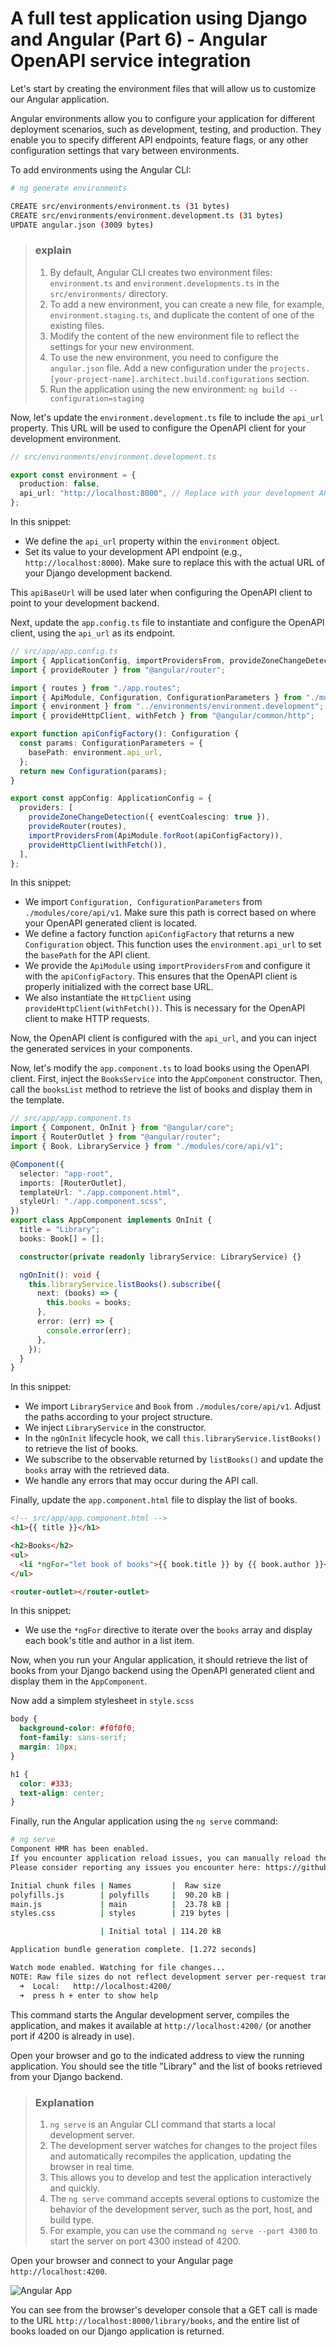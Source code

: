 # A full test application using Django and Angular (Part 6) - Angular OpenAPI service integration

Let's start by creating the environment files that will allow us to customize our Angular application.

Angular environments allow you to configure your application for different deployment scenarios, such as development, testing, and production. They enable you to specify different API endpoints, feature flags, or any other configuration settings that vary between environments.

To add environments using the Angular CLI:

```bash
# ng generate environments

CREATE src/environments/environment.ts (31 bytes)
CREATE src/environments/environment.development.ts (31 bytes)
UPDATE angular.json (3009 bytes)
```

> ### explain
>
> 1.  By default, Angular CLI creates two environment files: `environment.ts` and `environment.developments.ts` in the `src/environments/` directory.
> 2.  To add a new environment, you can create a new file, for example, `environment.staging.ts`, and duplicate the content of one of the existing files.
> 3.  Modify the content of the new environment file to reflect the settings for your new environment.
> 4.  To use the new environment, you need to configure the `angular.json` file. Add a new configuration under the `projects.[your-project-name].architect.build.configurations` section.
> 5.  Run the application using the new environment: `ng build --configuration=staging`

Now, let's update the `environment.development.ts` file to include the `api_url` property. This URL will be used to configure the OpenAPI client for your development environment.

```typescript
// src/environments/environment.development.ts

export const environment = {
  production: false,
  api_url: "http://localhost:8000", // Replace with your development API URL
};
```

In this snippet:

- We define the `api_url` property within the `environment` object.
- Set its value to your development API endpoint (e.g., `http://localhost:8000`). Make sure to replace this with the actual URL of your Django development backend.

This `apiBaseUrl` will be used later when configuring the OpenAPI client to point to your development backend.

Next, update the `app.config.ts` file to instantiate and configure the OpenAPI client, using the `api_url` as its endpoint.

```typescript
// src/app/app.config.ts
import { ApplicationConfig, importProvidersFrom, provideZoneChangeDetection } from "@angular/core";
import { provideRouter } from "@angular/router";

import { routes } from "./app.routes";
import { ApiModule, Configuration, ConfigurationParameters } from "./modules/core/api/v1";
import { environment } from "../environments/environment.development";
import { provideHttpClient, withFetch } from "@angular/common/http";

export function apiConfigFactory(): Configuration {
  const params: ConfigurationParameters = {
    basePath: environment.api_url,
  };
  return new Configuration(params);
}

export const appConfig: ApplicationConfig = {
  providers: [
    provideZoneChangeDetection({ eventCoalescing: true }),
    provideRouter(routes),
    importProvidersFrom(ApiModule.forRoot(apiConfigFactory)),
    provideHttpClient(withFetch()),
  ],
};
```

In this snippet:

- We import `Configuration, ConfigurationParameters` from `./modules/core/api/v1`. Make sure this path is correct based on where your OpenAPI generated client is located.
- We define a factory function `apiConfigFactory` that returns a new `Configuration` object. This function uses the `environment.api_url` to set the `basePath` for the API client.
- We provide the `ApiModule` using `importProvidersFrom` and configure it with the `apiConfigFactory`. This ensures that the OpenAPI client is properly initialized with the correct base URL.
- We also instantiate the `HttpClient` using `provideHttpClient(withFetch())`. This is necessary for the OpenAPI client to make HTTP requests.

Now, the OpenAPI client is configured with the `api_url`, and you can inject the generated services in your components.

Now, let's modify the `app.component.ts` to load books using the OpenAPI client. First, inject the `BooksService` into the `AppComponent` constructor. Then, call the `booksList` method to retrieve the list of books and display them in the template.

```typescript
// src/app/app.component.ts
import { Component, OnInit } from "@angular/core";
import { RouterOutlet } from "@angular/router";
import { Book, LibraryService } from "./modules/core/api/v1";

@Component({
  selector: "app-root",
  imports: [RouterOutlet],
  templateUrl: "./app.component.html",
  styleUrl: "./app.component.scss",
})
export class AppComponent implements OnInit {
  title = "Library";
  books: Book[] = [];

  constructor(private readonly libraryService: LibraryService) {}

  ngOnInit(): void {
    this.libraryService.listBooks().subscribe({
      next: (books) => {
        this.books = books;
      },
      error: (err) => {
        console.error(err);
      },
    });
  }
}
```

In this snippet:

- We import `LibraryService` and `Book` from `./modules/core/api/v1`. Adjust the paths according to your project structure.
- We inject `LibraryService` in the constructor.
- In the `ngOnInit` lifecycle hook, we call `this.libraryService.listBooks()` to retrieve the list of books.
- We subscribe to the observable returned by `listBooks()` and update the `books` array with the retrieved data.
- We handle any errors that may occur during the API call.

Finally, update the `app.component.html` file to display the list of books.

```html
<!-- src/app/app.component.html -->
<h1>{{ title }}</h1>

<h2>Books</h2>
<ul>
  <li *ngFor="let book of books">{{ book.title }} by {{ book.author }}</li>
</ul>

<router-outlet></router-outlet>
```

In this snippet:

- We use the `*ngFor` directive to iterate over the `books` array and display each book's title and author in a list item.

Now, when you run your Angular application, it should retrieve the list of books from your Django backend using the OpenAPI generated client and display them in the `AppComponent`.

Now add a simplem stylesheet in `style.scss`

```css
body {
  background-color: #f0f0f0;
  font-family: sans-serif;
  margin: 10px;
}

h1 {
  color: #333;
  text-align: center;
}
```

Finally, run the Angular application using the `ng serve` command:

```bash
# ng serve
Component HMR has been enabled.
If you encounter application reload issues, you can manually reload the page to bypass HMR and/or disable this feature with the `--no-hmr` command line option.
Please consider reporting any issues you encounter here: https://github.com/angular/angular-cli/issues

Initial chunk files | Names         |  Raw size
polyfills.js        | polyfills     |  90.20 kB |
main.js             | main          |  23.78 kB |
styles.css          | styles        | 219 bytes |

                    | Initial total | 114.20 kB

Application bundle generation complete. [1.272 seconds]

Watch mode enabled. Watching for file changes...
NOTE: Raw file sizes do not reflect development server per-request transformations.
  ➜  Local:   http://localhost:4200/
  ➜  press h + enter to show help
```

This command starts the Angular development server, compiles the application, and makes it available at `http://localhost:4200/` (or another port if 4200 is already in use).

Open your browser and go to the indicated address to view the running application. You should see the title "Library" and the list of books retrieved from your Django backend.

> ### Explanation
>
> 1.  `ng serve` is an Angular CLI command that starts a local development server.
> 2.  The development server watches for changes to the project files and automatically recompiles the application, updating the browser in real time.
> 3.  This allows you to develop and test the application interactively and quickly.
> 4.  The `ng serve` command accepts several options to customize the behavior of the development server, such as the port, host, and build type.
> 5.  For example, you can use the command `ng serve --port 4300` to start the server on port 4300 instead of 4200.

Open your browser and connect to your Angular page `http://localhost:4200`.

![Angular App](/docs/images/part6_1.png)

You can see from the browser's developer console that a GET call is made to the URL `http://localhost:8000/library/books`, and the entire list of books loaded on our Django application is returned.

